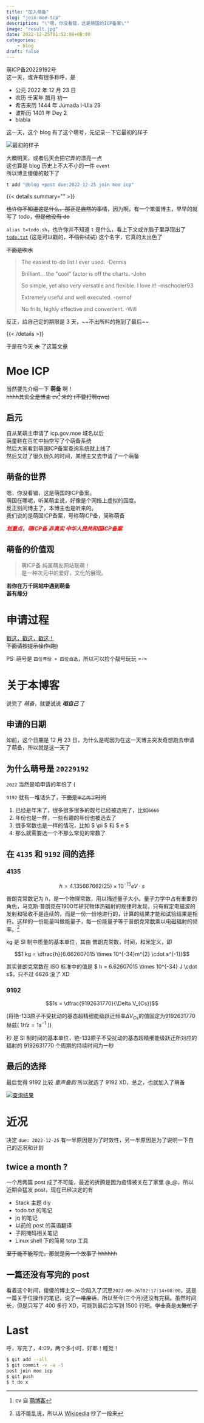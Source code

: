```yaml
---
title: "加入萌备"
slug: "join-moe-tcp"
description: "\"嗯，你没看错，这是萌国的ICP备案\""
image: "result.jpg"
date: 2022-12-25T01:52:08+08:00
categories:
    - blog
draft: false
---
```


萌ICP备20229192号  
这一天，或许有很多称呼，是  
* 公元 2022 年 12 月 23 日
* 农历 壬寅年 腊月 初一
* 希吉来历 1444 年 Jumada I-Ula 29
* 波斯历 1401 年 Dey 2
* blabla

这一天，这个 blog 有了这个萌号，先记录一下它最初的样子

![最初的样子](earliest.jpg)

大概明天，或者后天会把它弄的漂亮一点  
这也算是 blog 历史上不大不小的一件 `event`  
所以博主傻傻的敲下了

```bash
t add "@blog +post due:2022-12-25 join moe icp"
```
{{< details summary="" >}}

<p><s>也许你不知道这是什么，那正是自然的事情</s>，因为啊，有一个笨蛋博主，早早的就写了 todo，<s>但是他没有 do</s></p>

<p><code>alias t=todo.sh</code>，也许你并不知道 <code>t</code> 是什么，看上下文或许脑子里浮现出了 <a href="http://todotxt.org"><code>todo.txt</code></a> (这是可以戳的，<s>不信你试试</s>) 这个名字，它真的太出色了</p>

<p><s>下面是吹水</s></p>

<blockquote>
    <p>The easiest to-do list I ever used. -Dennis</p><p>Brilliant... the &quot;cool&quot; factor is off the charts. -John</p>
    <p>So simple, yet also very versatile and flexible. I love it! -mschooler93</p>
    <p>Extremely useful and well executed. -nemof</p>
    <p>No frills, highly effective and convenient. -Will</p>
</blockquote>

<p>反正，给自己定的期限是 3 天，~~不出所料的拖到了最后~~</p>

{{< /details >}}

于是在今天 ~~水~~ 了这篇文章

# Moe ICP

当然要先介绍一下 **萌备** 啊！  
~~hhhh其实全是博主 cv[^1] 来的 (不要打啊qwq)~~

[^1]: cv 自 [萌博客](https://moe.blog/icp.html)

## 启元

自从某萌主申请了 icp.gov.moe 域名以后  
萌童鞋在百忙中抽空写了个萌备系统  
然后大家看到萌国ICP备案查询系统就上线了  
然后又过了很久很久的时间，某博主又去申请了一个萌备

## 萌备的世界

嗯，你没看错，这是萌国的ICP备案。  
萌国在哪呢，听某萌主说，好像是个网络上虚拟的国度。  
反正别问博主了，本博主也是听来的。  
我们说的是萌国ICP备案，号称萌ICP备，简称萌备

<p style="color:red"><b><i>划重点，萌ICP备 非真实 中华人民共和国ICP备案</i></b></p>

## 萌备的价值观

> 萌ICP备 纯属萌友网站联萌！  
> 是一种次元中的爱好，文化的展现。

**若你在万千网站中遇到萌备**  
**甚有缘分**

# 申请过程

[戳这，戳这，戳这！](https://icp.gov.moe/join.php)  
~~下面请按提示操作(跑)~~

PS: 萌号是 `四位年份 + 四位自选`，所以可以捡个靓号玩玩 =-=

# 关于本博客

说完了 *萌备*，就要说说 ***咱自己*** 了

## 申请的日期

如前，这个日期是 12 月 23 日，为什么是呢因为在这一天博主突发奇想跑去申请了萌备，所以就是这一天了

## 为什么萌号是 `20229192`

`2022` 当然是咱申请的年份了 (

`9192` 就有一堆话头了，~~下面是`甲乙丙丁`时间~~

1. 已经是年末了，很多很多很多的靓号已经被选完了，比如`6666`
2. 年份也是一样，一些有趣的年份也被选去了
3. 很多常数也是一样的情况，比如 $ \pi $ 和 $ e $
4. 那么就需要选一个不那么常见的常数了

## 在  `4135` 和 `9192` 间的选择

### 4135

$$h = 4.135667662(25)\times 10^{-15} eV \cdot s$$

普朗克常数记为 $h$，是一个物理常数，用以描述量子大小。量子力学中占有重要的角色，马克斯·普朗克在1900年研究物体热辐射的规律时发现，只有假定电磁波的发射和吸收不是连续的，而是一份一份地进行的，计算的结果才能和试验结果是相符。这样的一份能量叫做能量子，每一份能量子等于普朗克常数乘以电磁辐射的频率。[^2]

kg 是 SI 制中质量的基本单位，其由 普朗克常数，时间，和米定义，即

$$1 kg = \dfrac{h}{6.662607015 \times 10^{-34}m^{2} \cdot s^{-1}}$$

[^2]: 话不能乱说，所以从 [Wikipedia](https://zh.m.wikipedia.org/wiki/普朗克常数) 抄了一段来

其实普朗克常数在 ISO 标准中的值是 $ h = 6.62607015 \times 10^{-34} J \cdot s$，只不过 6626 没了 XD

### 9192

$$1s = \dfrac{9192631770}{\Delta V_{Cs}}$$
 
(将铯-133原子不受扰动的基态超精细能级跃迁频率$\Delta V_{Cs}$的值固定为9192631770赫兹( $1Hz = 1 s^{-1}$ ))

秒 是 SI 制时间的基本单位，铯-133原子不受扰动的基态超精细能级跃迁所对应的辐射的 9192631770 个周期的持续时间为一秒

## 最后的选择

最后觉得 9192 比较 *重声叠韵* 所以就选了 9192 XD，总之，也就加入了萌备

[![查询结果](result.jpg)](https://icp.gov.moe/?keyword=20229192)

# 近况

决定 `due: 2022-12-25` 有一半原因是为了时效性，另一半原因是为了说明一下自己的近况和计划

## twice a month ?

一个月两篇 post 成了不可能，最近的折腾是因为疫情被关在了家里 @\_@，所以近期会猛发 post，现在已经决定的有

* Stack 主题 diy
* todo.txt 的笔记
* jq 的笔记
* 以前的 post 的英语翻译
* 子网掩码相关笔记
* Linux shell 下的简易 totp 工具

~~至于能不能写完，那就是另一个故事了 hhhhhh~~

## 一篇还没有写完的 post

看着这个时间，傻傻的博主又一次陷入了沉思`2022-09-26T02:17:14+08:00`，这是一篇关于位操作的笔记，说了~~一堆废话~~，所以至今(三个月)还没有完稿。虽然时间长，但是只写了 400 多行 XD，可能到最后会写到 1500 行吧。~~学业真是太繁忙了~~

# Last

呼，写完了，4:09，两个多小时，好耶！睡觉！

```bash
$ git add --all
$ git commit -v -a -S
post join moe icp
$ git push
$ t do x
```